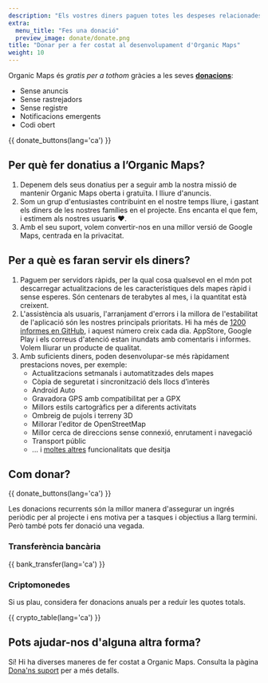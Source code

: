 ```yaml
---
description: "Els vostres diners paguen totes les despeses relacionades amb el projecte i ens motiven a millorar l’Organic Maps."
extra:
  menu_title: "Fes una donació"
  preview_image: donate/donate.png
title: "Donar per a fer costat al desenvolupament d'Organic Maps"
weight: 10
---
```


Organic Maps és _gratis per a tothom_ gràcies a les seves
**[donacions][stripe]**:

- Sense anuncis
- Sense rastrejadors
- Sense registre
- Notificacions emergents
- Codi obert

{{ donate_buttons(lang='ca') }}

## Per què fer donatius a l’Organic Maps?

1. Depenem dels seus donatius per a seguir amb la nostra missió de mantenir
   Organic Maps oberta i gratuïta. I lliure d'anuncis.
2. Som un grup d'entusiastes contribuint en el nostre temps lliure, i
   gastant els diners de les nostres famílies en el projecte. Ens encanta el
   que fem, i estimem als nostres usuaris ❤️.
3. Amb el seu suport, volem convertir-nos en una millor versió de Google
   Maps, centrada en la privacitat.

## Per a què es faran servir els diners?

1. Paguem per servidors ràpids, per la qual cosa qualsevol en el món pot
   descarregar actualitzacions de les característiques dels mapes ràpid i
   sense esperes. Són centenars de terabytes al mes, i la quantitat està
   creixent.
2. L'assistència als usuaris, l'arranjament d'errors i la millora de
   l'estabilitat de l'aplicació són les nostres principals prioritats. Hi ha
   més de [1200 informes en GitHub][github issues], i aquest número creix
   cada dia. AppStore, Google Play i els correus d'atenció estan inundats
   amb comentaris i informes. Volem lliurar un producte de qualitat.
3. Amb suficients diners, poden desenvolupar-se més ràpidament prestacions
   noves, per exemple:
   - Actualitzacions setmanals i automatitzades dels mapes
   - Còpia de seguretat i sincronització dels llocs d’interès
   - Android Auto
   - Gravadora GPS amb compatibilitat per a GPX
   - Millors estils cartogràfics per a diferents activitats
   - Ombreig de pujols i terreny 3D
   - Millorar l'editor de OpenStreetMap
   - Millor cerca de direccions sense connexió, enrutament i navegació
   - Transport públic
   - ... i [moltes altres][github issues] funcionalitats que desitja

## Com donar?

{{ donate_buttons(lang='ca') }}

Les donacions recurrents són la millor manera d'assegurar un ingrés periòdic
per al projecte i ens motiva per a tasques i objectius a llarg termini. Però
també pots fer donació una vegada.

### Transferència bancària

{{ bank_transfer(lang='ca') }}

### Criptomonedes

Si us plau, considera fer donacions anuals per a reduir les quotes totals.

{{ crypto_table(lang='ca') }}

## Pots ajudar-nos d'alguna altra forma?

Sí! Hi ha diverses maneres de fer costat a Organic Maps. Consulta la pàgina
[Dona'ns suport](@/support-us/index.ca.md) per a més detalls.

[stripe]: https://donate.organicmaps.app/ "Donar via Stripe"
[github issues]: https://github.com/organicmaps/organicmaps/issues "Informes en GitHub"
